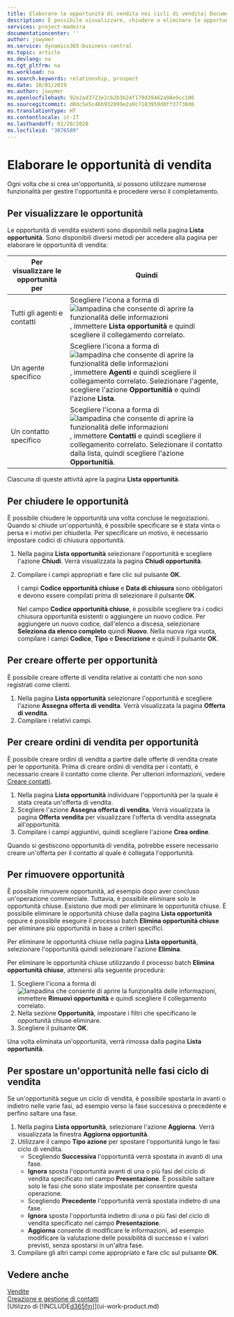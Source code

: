 ```yaml
---
title: Elaborare le opportunità di vendita nei cicli di vendita| Documenti Microsoft
description: È possibile visualizzare, chiudere o eliminare le opportunità di vendita ed è anche possibile creare offerte e ordini di vendita per opportunità e spostare un'opportunità fra le fasi di un ciclo di vendita.
services: project-madeira
documentationcenter: ''
author: jswymer
ms.service: dynamics365-business-central
ms.topic: article
ms.devlang: na
ms.tgt_pltfrm: na
ms.workload: na
ms.search.keywords: relationship, prospect
ms.date: 10/01/2019
ms.author: jswymer
ms.openlocfilehash: 92e2ad3723e2cb2b3b24f179d39462a98e9cc106
ms.sourcegitcommit: d0dc5e5c46b932899e2a9c7183959d0ff37738d6
ms.translationtype: HT
ms.contentlocale: it-IT
ms.lasthandoff: 02/20/2020
ms.locfileid: "3076589"
---
```

# <a name="process-sales-opportunities"></a>Elaborare le opportunità di vendita
Ogni volta che si crea un'opportunità, si possono utilizzare numerose funzionalità per gestire l'opportunità e procedere verso il completamento.

## <a name="to-view-opportunities"></a>Per visualizzare le opportunità
Le opportunità di vendita esistenti sono disponibili nella pagina **Lista opportunità**. Sono disponibili diversi metodi per accedere alla pagina per elaborare le opportunità di vendita:

| Per visualizzare le opportunità per | Quindi |
| --- | --- |
| Tutti gli agenti e contatti |Scegliere l'icona a forma di ![lampadina che consente di aprire la funzionalità delle informazioni](media/ui-search/search_small.png "Informazioni sull'operazione che si desidera eseguire"), immettere **Lista opportunità** e quindi scegliere il collegamento correlato. |
| Un agente specifico |Scegliere l'icona a forma di ![lampadina che consente di aprire la funzionalità delle informazioni](media/ui-search/search_small.png "Informazioni sull'operazione che si desidera eseguire"), immettere **Agenti** e quindi scegliere il collegamento correlato. Selezionare l'agente, scegliere l'azione **Opportunitià** e quindi l'azione **Lista**. |
| Un contatto specifico |Scegliere l'icona a forma di ![lampadina che consente di aprire la funzionalità delle informazioni](media/ui-search/search_small.png "Informazioni sull'operazione che si desidera eseguire"), immettere **Contatti** e quindi scegliere il collegamento correlato. Selezionare il contatto dalla lista, quindi scegliere l'azione **Opportunitià**. |

Ciascuna di queste attività apre la pagina **Lista opportunità**.

## <a name="to-close-opportunities"></a>Per chiudere le opportunità
È possibile chiudere le opportunità una volta concluse le negoziazioni. Quando si chiude un'opportunità, è possibile specificare se è stata vinta o persa e i motivi per chiuderla. Per specificare un motivo, è necessario impostare codici di chiusura opportunità.

1. Nella pagina **Lista opportunità** selezionare l'opportunità e scegliere l'azione **Chiudi**. Verrà visualizzata la pagina **Chiudi opportunità**.
2. Compilare i campi appropriati e fare clic sul pulsante **OK**.

   I campi **Codice opportunità chiuse** e **Data di chiusura** sono obbligatori e devono essere compilati prima di selezionare il pulsante **OK**.

   Nel campo **Codice opportunità chiuse**, è possibile scegliere tra i codici chiusura opportunità esistenti o aggiungere un nuovo codice. Per aggiungere un nuovo codice, dall'elenco a discesa, selezionare **Seleziona da elenco completo** quindi **Nuovo**. Nella nuova riga vuota, compilare i campi **Codice**, **Tipo** e **Descrizione** e quindi il pulsante **OK**.

## <a name="to-create-quotes-for-opportunities"></a>Per creare offerte per opportunità
È possibile creare offerte di vendita relative ai contatti che non sono registrati come clienti.

1. Nella pagina **Lista opportunità** selezionare l'opportunità e scegliere l'azione **Assegna offerta di vendita**. Verrà visualizzata la pagina **Offerta di vendita**.
2. Compilare i relativi campi.

## <a name="to-create-sales-orders-for-opportunities"></a>Per creare ordini di vendita per opportunità
È possibile creare ordini di vendita a partire dalle offerte di vendita create per le opportunità. Prima di creare ordini di vendita per i contatti, è necessario creare il contatto come cliente. Per ulteriori informazioni, vedere [Creare contatti](marketing-create-contact-companies.md).

1. Nella pagina **Lista opportunità** individuare l'opportunità per la quale è stata creata un'offerta di vendita.
2. Scegliere l'azione **Assegna offerta di vendita**. Verrà visualizzata la pagina **Offerta vendita** per visualizzare l'offerta di vendita assegnata all'opportunità.
3. Compilare i campi aggiuntivi, quindi scegliere l'azione **Crea ordine**.

Quando si gestiscono opportunità di vendita, potrebbe essere necessario creare un'offerta per il contatto al quale è collegata l'opportunità.

## <a name="to-delete-opportunities"></a>Per rimuovere opportunità
È possibile rimuovere opportunità, ad esempio dopo aver concluso un'operazione commerciale. Tuttavia, è possibile eliminare solo le opportunità chiuse. Esistono due modi per eliminare le opportunità chiuse. È possibile eliminare le opportunità chiuse dalla pagina **Lista opportunità** oppure è possibile eseguire il processo batch **Elimina opportunità chiuse** per eliminare più opportunità in base a criteri specifici.

Per eliminare le opportunità chiuse nella pagina **Lista opportunità**, selezionare l'opportunità quindi selezionare l'azione **Elimina**.

Per eliminare le opportunità chiuse utilizzando il processo batch **Elimina opportunità chiuse**, attenersi alla seguente procedura:

1. Scegliere l'icona a forma di ![lampadina che consente di aprire la funzionalità delle informazioni](media/ui-search/search_small.png "Informazioni sull'operazione che si desidera eseguire"), immettere **Rimuovi opportunità** e quindi scegliere il collegamento correlato.
2. Nella sezione **Opportunità**, impostare i filtri che specificano le opportunità chiuse eliminare.
3. Scegliere il pulsante **OK**.

Una volta eliminata un'opportunità, verrà rimossa dalla pagina **Lista opportunità**.

## <a name="to-move-an-opportunity-through-sales-cycle-stages"></a>Per spostare un'opportunità nelle fasi ciclo di vendita
Se un'opportunità segue un ciclo di vendita, è possibile spostarla in avanti o indietro nelle varie fasi, ad esempio verso la fase successiva o precedente e perfino saltare una fase.

1. Nella pagina **Lista opportunità**, selezionare l'azione **Aggiorna**. Verrà visualizzata la finestra **Aggiorna opportunità**.
2. Utilizzare il campo **Tipo azione** per spostare l'opportunità lungo le fasi ciclo di vendita.
   * Scegliendo **Successiva** l'opportunità verrà spostata in avanti di una fase.
   * **Ignora** sposta l'opportunità avanti di una o più fasi del ciclo di vendita specificato nel campo **Presentazione**. È possibile saltare solo le fasi che sono state impostate per consentire questa operazione.
   * Scegliendo **Precedente** l'opportunità verrà spostata indietro di una fase.
   * **Ignora** sposta l'opportunità indietro di una o più fasi del ciclo di vendita specificato nel campo **Presentazione**.
   * **Aggiorna** consente di modificare le informazioni, ad esempio modificare la valutazione delle possibilità di successo e i valori previsti, senza spostarsi in un'altra fase.
3. Compilare gli altri campi come appropriato e fare clic sul pulsante **OK**.

## <a name="see-also"></a>Vedere anche
[Vendite](sales-manage-sales.md)  
[Creazione e gestione di contatti](marketing-contacts.md)  
[Utilizzo di [!INCLUDE[d365fin](includes/d365fin_md.md)]](ui-work-product.md)
